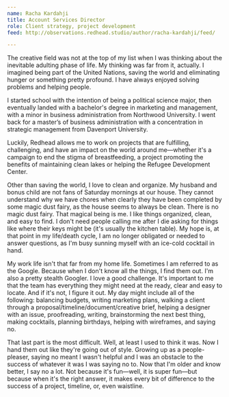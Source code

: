 ```yaml
---
name: Racha Kardahji
title: Account Services Director
role: Client strategy, project development
feed: http://observations.redhead.studio/author/racha-kardahji/feed/

---
```


The creative field was not at the top of my list when I was thinking about the inevitable adulting phase of life. My thinking was far from it, actually. I imagined being part of the United Nations, saving the world and eliminating hunger or something pretty profound. I have always enjoyed solving problems and helping people.

I started school with the intention of being a political science major, then eventually landed with a bachelor's degree in marketing and management, with a minor in business administration from Northwood University. I went back for a master’s of business administration with a concentration in strategic management from Davenport University. 

Luckily, Redhead allows me to work on projects that are fulfilling, challenging, and have an impact on the world around me—whether it's a campaign to end the stigma of breastfeeding, a project promoting the benefits of maintaining clean lakes or helping the Refugee Development Center.

Other than saving the world, I love to clean and organize. My husband and bonus child are not fans of Saturday mornings at our house. They cannot understand why we have chores when clearly they have been completed by some magic dust fairy, as the house seems to always be clean. There is no magic dust fairy. That magical being is me. I like things organized, clean, and easy to find. I don't need people calling me after I die asking for things like where their keys might be (it's usually the kitchen table). My hope is, at that point in my life/death cycle, I am no longer obligated or needed to answer questions, as I'm busy sunning myself with an ice-cold cocktail in hand. 

My work life isn't that far from my home life. Sometimes I am referred to as the Google. Because when I don't know all the things, I find them out. I'm also a pretty stealth Googler. I love a good challenge. It's important to me that the team has everything they might need at the ready, clear and easy to locate. And if it's not, I figure it out. My day might include all of the following: balancing budgets, writing marketing plans, walking a client through a proposal/timeline/document/creative brief, helping a designer with an issue, proofreading, writing, brainstorming the next best thing, making cocktails, planning birthdays, helping with wireframes, and saying no. 

That last part is the most difficult. Well, at least I used to think it was. Now I hand them out like they're going out of style. Growing up as a people-pleaser, saying no meant I wasn't helpful and I was an obstacle to the success of whatever it was I was saying no to. Now that I'm older and know better, I say no a lot. Not because it's fun—well, it is super fun—but because when it's the right answer, it makes every bit of difference to the success of a project, timeline, or, even waistline. 
